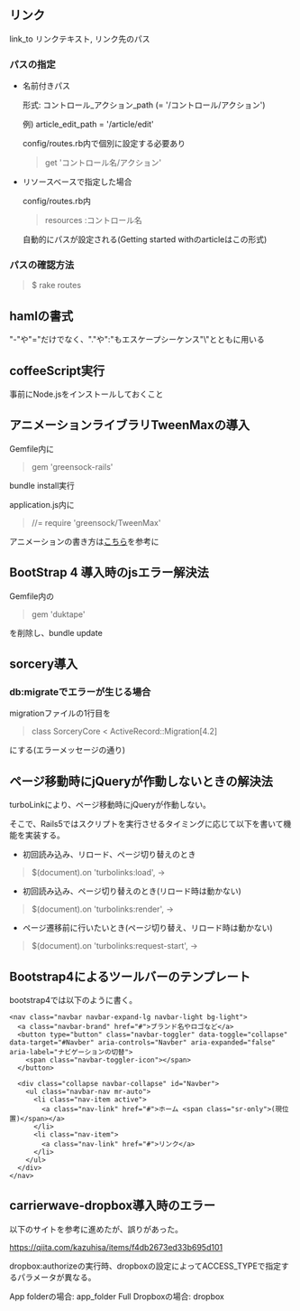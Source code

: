 ## リンク
link_to リンクテキスト, リンク先のパス
### パスの指定
* 名前付きパス

  形式: コントロール_アクション_path (= '/コントロール/アクション')

  例) article_edit_path = '/article/edit'

  config/routes.rb内で個別に設定する必要あり

  > get 'コントロール名/アクション'

* リソースベースで指定した場合

  config/routes.rb内

  > resources :コントロール名

  自動的にパスが設定される(Getting started withのarticleはこの形式)

### パスの確認方法

  > $ rake routes

## hamlの書式
  "-"や"="だけでなく、"."や":"もエスケープシーケンス"\\"とともに用いる

## coffeeScript実行

事前にNode.jsをインストールしておくこと

## アニメーションライブラリTweenMaxの導入

Gemfile内に

> gem 'greensock-rails'

bundle install実行

application.js内に

> //= require 'greensock/TweenMax'

アニメーションの書き方は[こちら](http://www.mdesign-works.com/blog/web/tween-max/)を参考に

## BootStrap 4 導入時のjsエラー解決法

Gemfile内の

> gem 'duktape'

を削除し、bundle update

## sorcery導入
### db:migrateでエラーが生じる場合
migrationファイルの1行目を

> class SorceryCore < ActiveRecord::Migration[4.2]

にする(エラーメッセージの通り)

## ページ移動時にjQueryが作動しないときの解決法

turboLinkにより、ページ移動時にjQueryが作動しない。

そこで、Rails5ではスクリプトを実行させるタイミングに応じて以下を書いて機能を実装する。

- 初回読み込み、リロード、ページ切り替えのとき
> $(document).on 'turbolinks:load', -> 

- 初回読み込み、ページ切り替えのとき(リロード時は動かない)
> $(document).on 'turbolinks:render', -> 

- ページ遷移前に行いたいとき(ページ切り替え、リロード時は動かない)
> $(document).on 'turbolinks:request-start', ->

## Bootstrap4によるツールバーのテンプレート

bootstrap4では以下のように書く。

```
<nav class="navbar navbar-expand-lg navbar-light bg-light">
  <a class="navbar-brand" href="#">ブランド名やロゴなど</a>
  <button type="button" class="navbar-toggler" data-toggle="collapse" data-target="#Navber" aria-controls="Navber" aria-expanded="false" aria-label="ナビゲーションの切替">
    <span class="navbar-toggler-icon"></span>
  </button>

  <div class="collapse navbar-collapse" id="Navber">
    <ul class="navbar-nav mr-auto">
      <li class="nav-item active">
        <a class="nav-link" href="#">ホーム <span class="sr-only">(現位置)</span></a>
      </li>
      <li class="nav-item">
        <a class="nav-link" href="#">リンク</a>
      </li>
    </ul>
  </div>
</nav>
```

## carrierwave-dropbox導入時のエラー

以下のサイトを参考に進めたが、誤りがあった。

https://qiita.com/kazuhisa/items/f4db2673ed33b695d101

dropbox:authorizeの実行時、dropboxの設定によってACCESS_TYPEで指定するパラメータが異なる。

App folderの場合: app_folder
Full Dropboxの場合: dropbox
